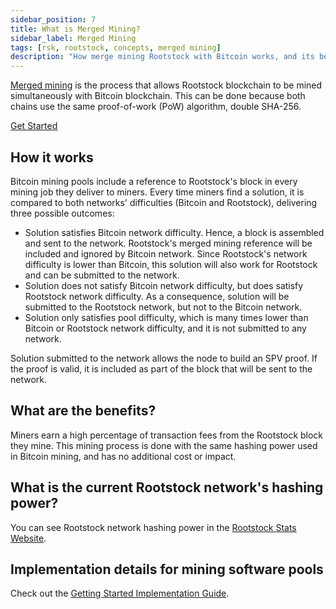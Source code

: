 ```yaml
---
sidebar_position: 7
title: What is Merged Mining?
sidebar_label: Merged Mining
tags: [rsk, rootstock, concepts, merged mining]
description: "How merge mining Rootstock with Bitcoin works, and its benefits."
---
```


[Merged mining](https://rootstock.io/mine-btc-with-rootstock/) is the process that allows Rootstock blockchain to be mined simultaneously with Bitcoin blockchain. This can be done because both chains use the same proof-of-work (PoW) algorithm, double SHA-256.

[Get Started](/node-operators/merged-mining/getting-started/)

## How it works

Bitcoin mining pools include a reference to Rootstock's block in every mining job they deliver to miners.
Every time miners find a solution, it is compared to both networks' difficulties (Bitcoin and Rootstock), delivering three possible outcomes:

- Solution satisfies Bitcoin network difficulty. Hence, a block is assembled and sent to the network. Rootstock's merged mining reference will be included and ignored by Bitcoin network. Since Rootstock's network difficulty is lower than Bitcoin, this solution will also work for Rootstock and can be submitted to the network.
- Solution does not satisfy Bitcoin network difficulty, but does satisfy Rootstock network difficulty. As a consequence, solution will be submitted to the Rootstock network, but not to the Bitcoin network.
- Solution only satisfies pool difficulty, which is many times lower than Bitcoin or Rootstock network difficulty, and it is not submitted to any network.

Solution submitted to the network allows the node to build an SPV proof. If the proof is valid, it is included as part of the block that will be sent to the network.

## What are the benefits?

Miners earn a high percentage of transaction fees from the Rootstock block they mine. This mining process is done with the same hashing power used in Bitcoin mining, and has no additional cost or impact.

## What is the current Rootstock network's hashing power?

You can see Rootstock network hashing power in the [Rootstock Stats Website](https://stats.rootstock.io).

## Implementation details for mining software pools

Check out the [Getting Started Implementation Guide](/node-operators/merged-mining/getting-started/).
